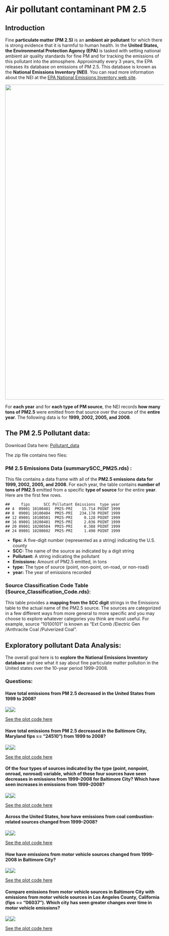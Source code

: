 Air pollutant contaminant PM 2.5
================

## Introduction

Fine **particulate matter (PM 2.5)** is an **ambient air pollutant** for
which there is strong evidence that it is harmful to human health. In
the **United States, the Environmental Protection Agency (EPA)** is
tasked with setting national ambient air quality standards for fine PM
and for tracking the emissions of this pollutant into the atmosphere.
Approximatly every 3 years, the EPA releases its database on emissions
of PM 2.5. This database is known as the **National Emissions Inventory
(NEI)**. You can read more information about the NEI at the [EPA
National Emissions Inventory web
site](https://www.epa.gov/air-emissions-inventories/national-emissions-inventory-nei).

<img src="images/air_pollution_img.jpg" width="1000px" />

For **each year** and for **each type of PM source**, the NEI records
**how many tons of PM2.5** were emitted from that source over the course
of the **entire year**. The following data is for **1999, 2002, 2005,
and 2008**.

## The PM 2.5 Pollutant data:

Download Data here:
[Pollutant\_data](https://d396qusza40orc.cloudfront.net/exdata%2Fdata%2FNEI_data.zip)

The zip file contains two files:

### PM 2.5 Emissions Data (summarySCC\_PM25.rds) :

This file contains a data frame with all of the **PM2.5 emissions data
for 1999, 2002, 2005, and 2008**. For each year, the table contains
**number of tons of PM2.5** emitted from a specific **type of source**
for the entire **year**. Here are the first few rows.

    ##     fips      SCC Pollutant Emissions  type year
    ## 4  09001 10100401  PM25-PRI    15.714 POINT 1999
    ## 8  09001 10100404  PM25-PRI   234.178 POINT 1999
    ## 12 09001 10100501  PM25-PRI     0.128 POINT 1999
    ## 16 09001 10200401  PM25-PRI     2.036 POINT 1999
    ## 20 09001 10200504  PM25-PRI     0.388 POINT 1999
    ## 24 09001 10200602  PM25-PRI     1.490 POINT 1999

  - **fips:** A five-digit number (represented as a string) indicating
    the U.S. county
  - **SCC:** The name of the source as indicated by a digit string
  - **Pollutant:** A string indicating the pollutant
  - **Emissions:** Amount of PM2.5 emitted, in tons
  - **type:** The type of source (point, non-point, on-road, or
    non-road)
  - **year:** The year of emissions recorded

### Source Classification Code Table (Source\_Classification\_Code.rds):

This table provides a **mapping from the SCC digit** strings in the
Emissions table to the actual name of the PM2.5 source. The sources are
categorized in a few different ways from more general to more specific
and you may choose to explore whatever categories you think are most
useful. For example, source “10100101” is known as “Ext Comb /Electric
Gen /Anthracite Coal /Pulverized Coal”.

## Exploratory pollutant Data Analysis:

The overall goal here is to **explore the National Emissions Inventory
database** and see what it say about fine particulate matter pollution
in the United states over the 10-year period 1999–2008.

### Questions:

#### Have total emissions from PM 2.5 decreased in the United States from 1999 to 2008?

![](README_files/figure-gfm/unnamed-chunk-3-1.png)<!-- -->![](README_files/figure-gfm/unnamed-chunk-3-2.png)<!-- -->

[See the plot code here](XXXXXX)

#### Have total emissions from PM 2.5 decreased in the Baltimore City, Maryland fips == “24510”) from 1999 to 2008?

![](README_files/figure-gfm/unnamed-chunk-4-1.png)<!-- -->![](README_files/figure-gfm/unnamed-chunk-4-2.png)<!-- -->

[See the plot code here](XXXXXX)

#### Of the four types of sources indicated by the type (point, nonpoint, onroad, nonroad) variable, which of these four sources have seen decreases in emissions from 1999–2008 for Baltimore City? Which have seen increases in emissions from 1999–2008?

![](README_files/figure-gfm/unnamed-chunk-5-1.png)<!-- -->![](README_files/figure-gfm/unnamed-chunk-5-2.png)<!-- -->

[See the plot code here](XXXXXX)

#### Across the United States, how have emissions from coal combustion-related sources changed from 1999–2008?

![](README_files/figure-gfm/unnamed-chunk-6-1.png)<!-- -->![](README_files/figure-gfm/unnamed-chunk-6-2.png)<!-- -->

[See the plot code here](XXXXXX)

#### How have emissions from motor vehicle sources changed from 1999-2008 in Baltimore City?

![](README_files/figure-gfm/unnamed-chunk-7-1.png)<!-- -->![](README_files/figure-gfm/unnamed-chunk-7-2.png)<!-- -->

[See the plot code here](XXXXXX)

#### Compare emissions from motor vehicle sources in Baltimore City with emissions from motor vehicle sources in Los Angeles County, California (fips == “06037”). Which city has seen greater changes over time in motor vehicle emissions?

![](README_files/figure-gfm/unnamed-chunk-8-1.png)<!-- -->![](README_files/figure-gfm/unnamed-chunk-8-2.png)<!-- -->

[See the plot code here](XXXXXX)
